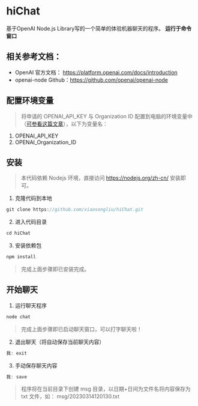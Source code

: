 # hiChat
基于OpenAI Node.js Library写的一个简单的体验机器聊天的程序。
**运行于命令窗口**

## 相关参考文档：
- OpenAI 官方文档： <https://platform.openai.com/docs/introduction>
- openai-node Github：<https://github.com/openai/openai-node>

## 配置环境变量
> 将申请的 OPENAI_API_KEY 与 Organization ID 配置到电脑的环境变量中（[可参看这篇文章](https://www.bbsmax.com/A/ZOJPQr7E5v/)），以下为变量名：

1. OPENAI_API_KEY
2. OPENAI_Organization_ID

## 安装
> 本代码依赖 Nodejs 环境，直接访问 <https://nodejs.org/zh-cn/> 安装即可。

1. 克隆代码到本地
```javascript
git clone https://github.com/xiaosongliu/hiChat.git
```
2. 进入代码目录
```javascript
cd hiChat
```
3. 安装依赖包
```javascript
npm install
```

> 完成上面步骤即已安装完成。

## 开始聊天

1. 运行聊天程序
```javascript
node chat
```
> 完成上面步骤即已启动聊天窗口，可以打字聊天啦！

2. 退出聊天（将自动保存当前聊天内容）
```javascript
我: exit
```

3. 手动保存聊天内容
```javascript
我: save
```
> 程序将在当前目录下创建 msg 目录，以日期+日间为文件名将内容保存为 txt 文件，如： msg/20230314120130.txt
